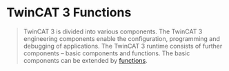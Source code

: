 # TwinCAT 3 Functions

> TwinCAT 3 is divided into various components. The TwinCAT 3 engineering components enable the configuration, programming and debugging of applications. The TwinCAT 3 runtime consists of further components – basic components and functions. The basic components can be extended by [functions](https://www.beckhoff.com/en-en/products/automation/twincat/tfxxxx-twincat-3-functions/).
